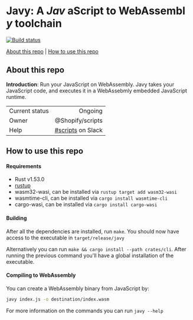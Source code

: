 # Javy: A _Jav_ aScript to WebAssembl _y_  toolchain

[![Build status](https://badge.buildkite.com/7f78e611f58950fa1d3f26b3486c941bc9a104f593ccf57fa8.svg)](https://buildkite.com/shopify/javy)

[About this repo](#about-this-repo) | [How to use this repo](#how-to-use-this-repo)

## About this repo

**Introduction**: Run your JavaScript on WebAssembly. Javy takes your
JavaScript code, and executes it in a WebAssebmly embedded JavaScript runtime.

|                |                                                                   |
|----------------|------------------------------------------------------------------:|
| Current status |                                                           Ongoing |
| Owner          |                                                  @Shopify/scripts |
| Help           | [#scripts](https://shopify.slack.com/archives/CE5ENTT7W) on Slack |


## How to use this repo

#### Requirements

- Rust v1.53.0
- [rustup](https://rustup.rs/)
- wasm32-wasi, can be installed via `rustup target add wasm32-wasi`
- wasmtime-cli, can be installed via `cargo install wasmtime-cli`
- cargo-wasi, can be installed via `cargo install cargo-wasi`

#### Building

After all the dependencies are installed, run `make`. You
should now have access to the executable in `target/release/javy`

Alternatively you can run `make && cargo install --path crates/cli`.
After running the previous command you'll have a global installation of the
executable.

#### Compiling to WebAssembly

You can create a WebAssembly binary from JavaScript by:


```bash
javy index.js -o destination/index.wasm
```

For more information on the commands you can run `javy --help`
